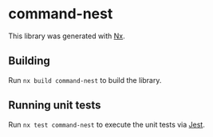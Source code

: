 # command-nest

This library was generated with [Nx](https://nx.dev).

## Building

Run `nx build command-nest` to build the library.

## Running unit tests

Run `nx test command-nest` to execute the unit tests via [Jest](https://jestjs.io).
